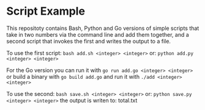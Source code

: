 # Script Example

This repositoty contains Bash, Python and Go versions of simple scripts that take in two numbers via the command line and add them together, and a second script that invokes the first and writes the output to a file.

To use the first script:
`bash add.sh <integer> <integer>`
or:
`python add.py <integer> <integer>`

For the Go version you can run it with `go run add.go <integer> <integer>` or build a binary with `go build add.go` and run it with `./add <integer> <integer>`

To use the second:
`bash save.sh <integer> <integer>`
or:
`python save.py <integer> <integer>`
the output is writen to:
total.txt
